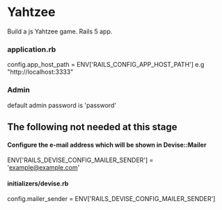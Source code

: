 # Yahtzee

Build a js Yahtzee game. Rails 5 app.

### application.rb
config.app_host_path = ENV['RAILS_CONFIG_APP_HOST_PATH'] e.g "http://localhost:3333"

### Admin
default admin password is 'password'


## The following not needed at this stage

#### Configure the e-mail address which will be shown in Devise::Mailer
ENV['RAILS_DEVISE_CONFIG_MAILER_SENDER'] = 'example@example.com'

#### initializers/devise.rb
config.mailer_sender = ENV['RAILS_DEVISE_CONFIG_MAILER_SENDER']
